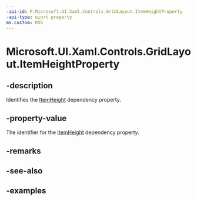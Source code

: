 ```yaml
---
-api-id: P:Microsoft.UI.Xaml.Controls.GridLayout.ItemHeightProperty
-api-type: winrt property
ms.custom: RS5
---
```


<!-- Property syntax.
public DependencyProperty ItemHeightProperty { get; }
-->

# Microsoft.UI.Xaml.Controls.GridLayout.ItemHeightProperty

## -description

Identifies the [ItemHeight](gridlayout_itemheight.md) dependency property.

## -property-value

The identifier for the [ItemHeight](gridlayout_itemheight.md) dependency property.

## -remarks

## -see-also

## -examples

